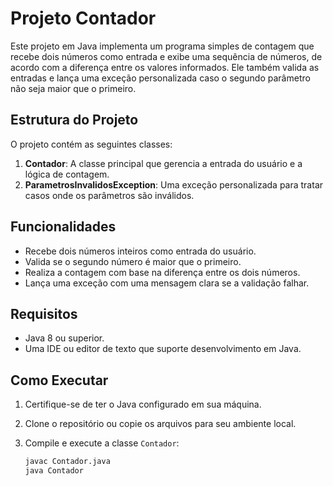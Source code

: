 # Projeto Contador

Este projeto em Java implementa um programa simples de contagem que recebe dois números como entrada e exibe uma sequência de números, de acordo com a diferença entre os valores informados. Ele também valida as entradas e lança uma exceção personalizada caso o segundo parâmetro não seja maior que o primeiro.

## Estrutura do Projeto

O projeto contém as seguintes classes:

1. **Contador**: A classe principal que gerencia a entrada do usuário e a lógica de contagem.
2. **ParametrosInvalidosException**: Uma exceção personalizada para tratar casos onde os parâmetros são inválidos.

## Funcionalidades

- Recebe dois números inteiros como entrada do usuário.
- Valida se o segundo número é maior que o primeiro.
- Realiza a contagem com base na diferença entre os dois números.
- Lança uma exceção com uma mensagem clara se a validação falhar.

## Requisitos

- Java 8 ou superior.
- Uma IDE ou editor de texto que suporte desenvolvimento em Java.

## Como Executar

1. Certifique-se de ter o Java configurado em sua máquina.
2. Clone o repositório ou copie os arquivos para seu ambiente local.
3. Compile e execute a classe `Contador`:

   ```bash
   javac Contador.java
   java Contador

